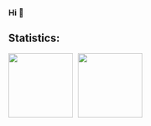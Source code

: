 ### Hi 👋
## Statistics:
<div>
<a href="https://github-readme-stats.vercel.app/api?username=ishownospeed&hide=contribs&show_icons=true">
  <img  align="left" height="130" style="margin-right: 10px" src="https://github-readme-stats.vercel.app/api?username=ishownospeed&hide=contribs&show_icons=true" />
</a>
<a href="https://github-readme-stats.vercel.app/api/top-langs/?username=ishownospeed&layout=compact">
  <img align="left" height="130" src="https://github-readme-stats.vercel.app/api/top-langs/?username=ishownospeed&layout=compact" />
</a>
</div>
